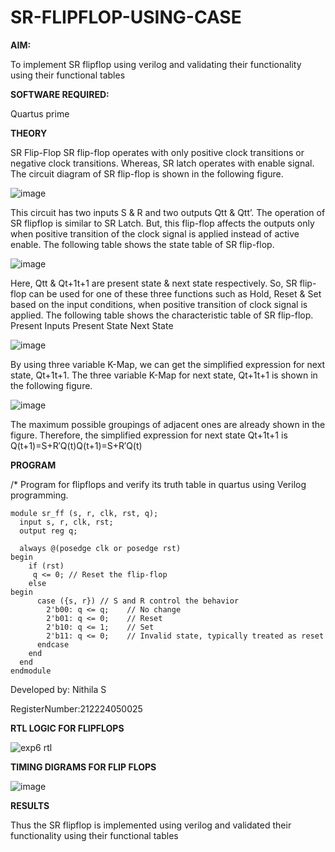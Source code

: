 # SR-FLIPFLOP-USING-CASE

**AIM:**

To implement  SR flipflop using verilog and validating their functionality using their functional tables

**SOFTWARE REQUIRED:** 

Quartus prime

**THEORY**

SR Flip-Flop SR flip-flop operates with only positive clock transitions or negative clock transitions. Whereas, SR latch operates with enable signal. The circuit diagram of SR flip-flop is shown in the following figure.

![image](https://github.com/naavaneetha/SR-FLIPFLOP-USING-CASE/assets/154305477/0f710028-ad52-4d3e-9276-8714cf023a25)

 
This circuit has two inputs S & R and two outputs Qtt & Qtt’. The operation of SR flipflop is similar to SR Latch. But, this flip-flop affects the outputs only when positive transition of the clock signal is applied instead of active enable. The following table shows the state table of SR flip-flop.

![image](https://github.com/naavaneetha/SR-FLIPFLOP-USING-CASE/assets/154305477/dabfc4f4-87e3-4cbc-9472-f89ee1b5ed30)

 
Here, Qtt & Qt+1t+1 are present state & next state respectively. So, SR flip-flop can be used for one of these three functions such as Hold, Reset & Set based on the input conditions, when positive transition of clock signal is applied. The following table shows the characteristic table of SR flip-flop. Present Inputs Present State Next State

![image](https://github.com/naavaneetha/SR-FLIPFLOP-USING-CASE/assets/154305477/dd90d16c-aec5-4290-a586-e2346b1e9eb5)

 
By using three variable K-Map, we can get the simplified expression for next state, Qt+1t+1. The three variable K-Map for next state, Qt+1t+1 is shown in the following figure.

![image](https://github.com/naavaneetha/SR-FLIPFLOP-USING-CASE/assets/154305477/473efad6-d70b-4ca7-aeb7-898bbfca319f)

 
The maximum possible groupings of adjacent ones are already shown in the figure. Therefore, the simplified expression for next state Qt+1t+1 is Q(t+1)=S+R′Q(t)Q(t+1)=S+R′Q(t)


**PROGRAM**

/* Program for flipflops and verify its truth table in quartus using Verilog programming.

    module sr_ff (s, r, clk, rst, q);
      input s, r, clk, rst;
      output reg q;

      always @(posedge clk or posedge rst)
    begin
        if (rst)
         q <= 0; // Reset the flip-flop
        else
    begin
          case ({s, r}) // S and R control the behavior
            2'b00: q <= q;    // No change
            2'b01: q <= 0;    // Reset
            2'b10: q <= 1;    // Set
            2'b11: q <= 0;    // Invalid state, typically treated as reset
          endcase
        end
      end
    endmodule



Developed by: Nithila S

RegisterNumber:212224050025

**RTL LOGIC FOR FLIPFLOPS**

![exp6 rtl](https://github.com/user-attachments/assets/9ec08065-3a35-4bb8-b1da-2337a77e324a)


**TIMING DIGRAMS FOR FLIP FLOPS**

![image](https://github.com/user-attachments/assets/bb022b81-4a5b-4f49-a9ce-426fda4bc2b9)



**RESULTS**

Thus the SR flipflop is implemented using verilog and validated their functionality using their functional tables
